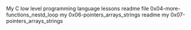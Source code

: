 My C low level programming language lessons readme file
0x04-more-functions_nestd_loop
my 0x06-pointers_arrays_strings readme
my 0x07-pointers_arrays_strings
